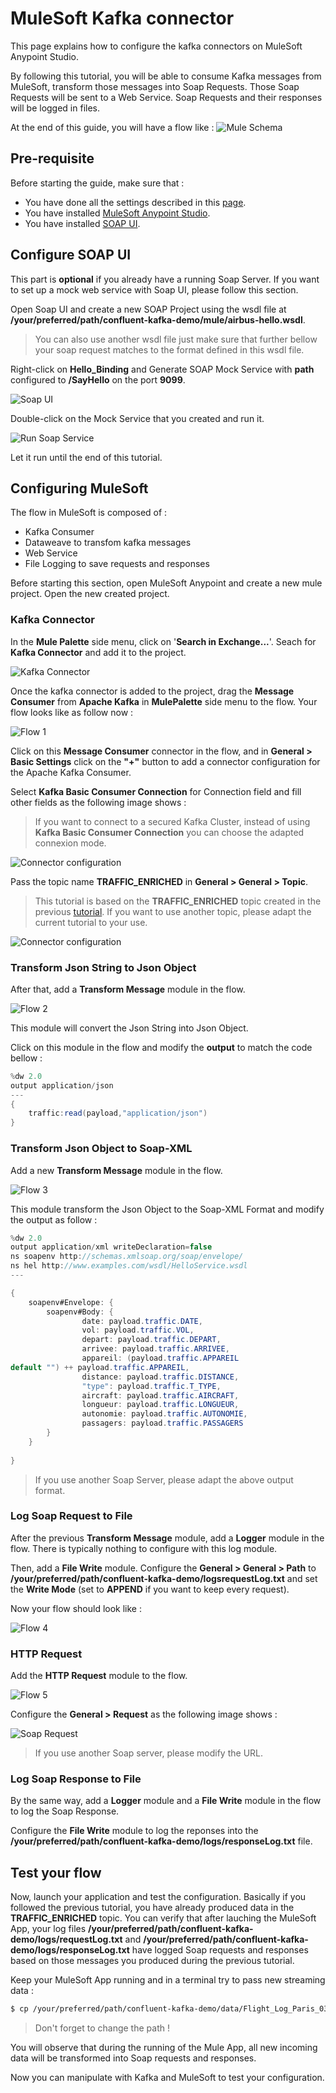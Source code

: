 # MuleSoft Kafka connector

This page explains how to configure the kafka connectors on MuleSoft Anypoint Studio. 

By following this tutorial, you will be able to consume Kafka messages from MuleSoft, transform those messages into Soap Requests. Those Soap Requests will be sent to a Web Service. Soap Requests and their responses will be logged in files. 



At the end of this guide, you will have a flow like :
![Mule Schema](https://github.com/nexDigitalDev/confluent-kafka-demo/blob/master/mule/img/schema.PNG?raw=true)

## Pre-requisite
Before starting the guide, make sure that :
* You have done all the settings described in this [page](https://github.com/nexDigitalDev/confluent-kafka-demo/blob/master/README.md).
* You have installed [MuleSoft Anypoint Studio](https://www.mulesoft.com/lp/dl/studio).
* You have installed [SOAP UI](https://www.soapui.org/).


## Configure SOAP UI

This part is **optional** if you already have a running Soap Server. If you want to set up a mock web service with Soap UI, please follow this section.

Open Soap UI and create a new SOAP Project using the wsdl file at **/your/preferred/path/confluent-kafka-demo/mule/airbus-hello.wsdl**.
> You can also use another wsdl file just make sure that further bellow your soap request matches to the format defined in this wsdl file.

Right-click on **Hello_Binding** and Generate SOAP Mock Service with **path** configured to **/SayHello** on the port **9099**.

![Soap UI](https://github.com/nexDigitalDev/confluent-kafka-demo/blob/master/mule/img/soapui.PNG?raw=true)

Double-click on the Mock Service that you created and run it. 

![Run Soap Service](https://github.com/nexDigitalDev/confluent-kafka-demo/blob/master/mule/img/runsoap.png?raw=true)

Let it run until the end of this tutorial.


## Configuring MuleSoft

The flow in MuleSoft is composed of :
- Kafka Consumer
- Dataweave to transfom kafka messages
- Web Service
- File Logging to save requests and responses

Before starting this section, open MuleSoft Anypoint and create a new mule project. Open the new created project.

### Kafka Connector

In the **Mule Palette** side menu, click on '**Search in Exchange...**'.
Seach for **Kafka Connector** and add it to the project.

![Kafka Connector](https://github.com/nexDigitalDev/confluent-kafka-demo/blob/master/mule/img/connector.PNG?raw=true)

Once the kafka connector is added to the project, drag the **Message Consumer** from **Apache Kafka** in **MulePalette** side menu to the flow. Your flow looks like as follow now :

![Flow 1](https://github.com/nexDigitalDev/confluent-kafka-demo/blob/master/mule/img/flow1.PNG?raw=true)

Click on this **Message Consumer** connector in the flow, and in **General > Basic Settings** click on the **"+"** button to add a connector configuration for the Apache Kafka Consumer.

Select **Kafka Basic Consumer Connection** for Connection field and fill other fields as the following image shows :
> If you want to connect to a secured Kafka Cluster, instead of using **Kafka Basic Consumer Connection** you can choose the adapted connexion mode.

![Connector configuration](https://github.com/nexDigitalDev/confluent-kafka-demo/blob/master/mule/img/config.PNG?raw=true)


Pass the topic name **TRAFFIC_ENRICHED** in **General > General > Topic**.
> This tutorial is based on the **TRAFFIC_ENRICHED** topic created in the previous [tutorial](https://github.com/nexDigitalDev/confluent-kafka-demo). If you want to use another topic, please adapt the current tutorial to your use.

![Connector configuration](https://github.com/nexDigitalDev/confluent-kafka-demo/blob/master/mule/img/config2.PNG?raw=true)


### Transform Json String to Json Object
After that, add a **Transform Message** module in the flow.

![Flow 2](https://github.com/nexDigitalDev/confluent-kafka-demo/blob/master/mule/img/flow2.PNG?raw=true)

This module will convert the Json String into Json Object.

Click on this module in the flow and modify the **output** to match the code bellow :

```java
%dw 2.0
output application/json
---
{
	traffic:read(payload,"application/json")
}
````

### Transform Json Object to Soap-XML

Add a new **Transform Message** module in the flow.

![Flow 3](https://github.com/nexDigitalDev/confluent-kafka-demo/blob/master/mule/img/flow3.PNG?raw=true)

This module transform the Json Object to the Soap-XML Format and modify the output as follow :

```java
%dw 2.0
output application/xml writeDeclaration=false
ns soapenv http://schemas.xmlsoap.org/soap/envelope/
ns hel http://www.examples.com/wsdl/HelloService.wsdl
---

{
	soapenv#Envelope: {
		soapenv#Body: {
				date: payload.traffic.DATE,
				vol: payload.traffic.VOL,
				depart: payload.traffic.DEPART,
				arrivee: payload.traffic.ARRIVEE,
				appareil: (payload.traffic.APPAREIL
default "") ++ payload.traffic.APPAREIL,
				distance: payload.traffic.DISTANCE,
				"type": payload.traffic.T_TYPE,
				aircraft: payload.traffic.AIRCRAFT,
				longueur: payload.traffic.LONGUEUR,
				autonomie: payload.traffic.AUTONOMIE,
				passagers: payload.traffic.PASSAGERS
		}
	}
	
}
```
> If you use another Soap Server, please adapt the above output format.

### Log Soap Request to File

After the previous **Transform Message** module, add a **Logger** module in the flow. There is typically nothing to configure with this log module.

Then, add a **File Write** module. Configure the **General > General > Path** to **/your/preferred/path/confluent-kafka-demo/logsrequestLog.txt** and set the **Write Mode** (set to **APPEND** if you want to keep every request).

Now your flow should look like :

![Flow 4](https://github.com/nexDigitalDev/confluent-kafka-demo/blob/master/mule/img/flow4.PNG?raw=true)

### HTTP Request

Add the **HTTP Request** module to the flow.

![Flow 5](https://github.com/nexDigitalDev/confluent-kafka-demo/blob/master/mule/img/flow5.PNG?raw=true)

Configure the **General > Request** as the following image shows :

![Soap Request](https://github.com/nexDigitalDev/confluent-kafka-demo/blob/master/mule/img/soap.PNG?raw=true)

>If you use another Soap server, please modify the URL.

### Log Soap Response to File

By the same way, add a **Logger** module and a **File Write** module in the flow to log the Soap Response.

Configure the **File Write** module to log the reponses into the **/your/preferred/path/confluent-kafka-demo/logs/responseLog.txt** file.

## Test your flow

Now, launch your application and test the configuration. Basically if you followed the previous tutorial, you have already produced data in the **TRAFFIC_ENRICHED** topic. You can verify that after lauching the MuleSoft App, your log files **/your/preferred/path/confluent-kafka-demo/logs/requestLog.txt** and **/your/preferred/path/confluent-kafka-demo/logs/responseLog.txt** have logged Soap requests and responses based on those messages you produced during the previous tutorial.


Keep your MuleSoft App running and in a terminal try to pass new streaming data :

```bash
$ cp /your/preferred/path/confluent-kafka-demo/data/Flight_Log_Paris_03mars5_2019.csv /your/preferred/path/confluent-kafka-demo/source/
```
> Don't forget to change the path !

You will observe that during the running of the Mule App, all new incoming data will be transformed into Soap requests and responses.

Now you can manipulate with Kafka and MuleSoft to test your configuration.
